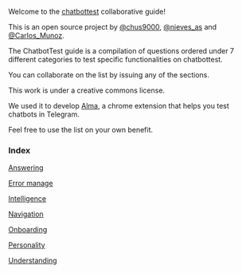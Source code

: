 Welcome to the [chatbottest](chatbottest.com) collaborative guide!

This is an open source project by [@chus9000](https://twitter.com/chus9000), [@nieves_as](https://twitter.com/nieves_as) and [@Carlos_Munoz](https://twitter.com/Carlos_Munoz).

The ChatbotTest guide is a compilation of questions ordered under 7 different categories to test specific functionalities on chatbottest.

You can collaborate on the list by issuing any of the sections.

This work is under a creative commons license.

We used it to develop [Alma](http://chatbottest.com), a chrome extension that helps you test chatbots in Telegram.

Feel free to use the list on your own benefit.

### Index

[Answering](https://github.com/chatbottest-com/guide/wiki/Answering)

[Error manage](https://github.com/chatbottest-com/guide/wiki/Error-manage)

[Intelligence](https://github.com/chatbottest-com/guide/wiki/Intelligence)

[Navigation](https://github.com/chatbottest-com/guide/wiki/Navigation)

[Onboarding](https://github.com/chatbottest-com/guide/wiki/Onboarding)

[Personality](https://github.com/chatbottest-com/guide/wiki/Personality)

[Understanding](https://github.com/chatbottest-com/guide/wiki/Understanding)